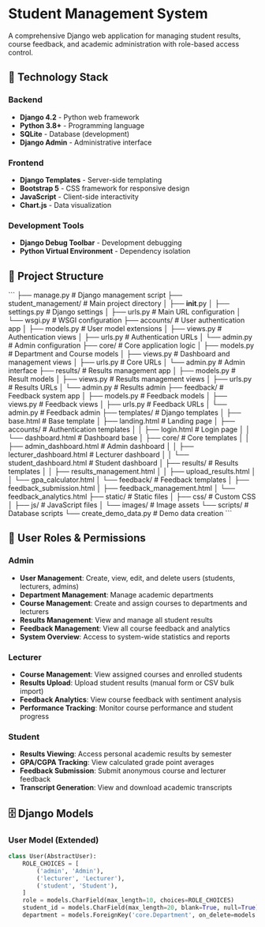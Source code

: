 # Student Management System

A comprehensive Django web application for managing student results, course feedback, and academic administration with role-based access control.

## 🚀 Technology Stack

### Backend
- **Django 4.2** - Python web framework
- **Python 3.8+** - Programming language
- **SQLite** - Database (development)
- **Django Admin** - Administrative interface

### Frontend
- **Django Templates** - Server-side templating
- **Bootstrap 5** - CSS framework for responsive design
- **JavaScript** - Client-side interactivity
- **Chart.js** - Data visualization

### Development Tools
- **Django Debug Toolbar** - Development debugging
- **Python Virtual Environment** - Dependency isolation

## 📁 Project Structure

\`\`\`
├── manage.py                     # Django management script
├── student_management/           # Main project directory
│   ├── __init__.py
│   ├── settings.py              # Django settings
│   ├── urls.py                  # Main URL configuration
│   └── wsgi.py                  # WSGI configuration
├── accounts/                     # User authentication app
│   ├── models.py                # User model extensions
│   ├── views.py                 # Authentication views
│   ├── urls.py                  # Authentication URLs
│   └── admin.py                 # Admin configuration
├── core/                        # Core application logic
│   ├── models.py                # Department and Course models
│   ├── views.py                 # Dashboard and management views
│   ├── urls.py                  # Core URLs
│   └── admin.py                 # Admin interface
├── results/                     # Results management app
│   ├── models.py                # Result models
│   ├── views.py                 # Results management views
│   ├── urls.py                  # Results URLs
│   └── admin.py                 # Results admin
├── feedback/                    # Feedback system app
│   ├── models.py                # Feedback models
│   ├── views.py                 # Feedback views
│   ├── urls.py                  # Feedback URLs
│   └── admin.py                 # Feedback admin
├── templates/                   # Django templates
│   ├── base.html                # Base template
│   ├── landing.html             # Landing page
│   ├── accounts/                # Authentication templates
│   │   ├── login.html           # Login page
│   │   └── dashboard.html       # Dashboard base
│   ├── core/                    # Core templates
│   │   ├── admin_dashboard.html # Admin dashboard
│   │   ├── lecturer_dashboard.html # Lecturer dashboard
│   │   └── student_dashboard.html # Student dashboard
│   ├── results/                 # Results templates
│   │   ├── results_management.html
│   │   ├── upload_results.html
│   │   └── gpa_calculator.html
│   └── feedback/                # Feedback templates
│       ├── feedback_submission.html
│       ├── feedback_management.html
│       └── feedback_analytics.html
├── static/                      # Static files
│   ├── css/                     # Custom CSS
│   ├── js/                      # JavaScript files
│   └── images/                  # Image assets
└── scripts/                     # Database scripts
    └── create_demo_data.py      # Demo data creation
\`\`\`

## 👥 User Roles & Permissions

### Admin
- **User Management**: Create, view, edit, and delete users (students, lecturers, admins)
- **Department Management**: Manage academic departments
- **Course Management**: Create and assign courses to departments and lecturers
- **Results Management**: View and manage all student results
- **Feedback Management**: View all course feedback and analytics
- **System Overview**: Access to system-wide statistics and reports

### Lecturer
- **Course Management**: View assigned courses and enrolled students
- **Results Upload**: Upload student results (manual form or CSV bulk import)
- **Feedback Analytics**: View course feedback with sentiment analysis
- **Performance Tracking**: Monitor course performance and student progress

### Student
- **Results Viewing**: Access personal academic results by semester
- **GPA/CGPA Tracking**: View calculated grade point averages
- **Feedback Submission**: Submit anonymous course and lecturer feedback
- **Transcript Generation**: View and download academic transcripts

## 🗄️ Django Models

### User Model (Extended)
```python
class User(AbstractUser):
    ROLE_CHOICES = [
        ('admin', 'Admin'),
        ('lecturer', 'Lecturer'),
        ('student', 'Student'),
    ]
    role = models.CharField(max_length=10, choices=ROLE_CHOICES)
    student_id = models.CharField(max_length=20, blank=True, null=True)
    department = models.ForeignKey('core.Department', on_delete=models.SET_NULL, null=True, blank=True)
